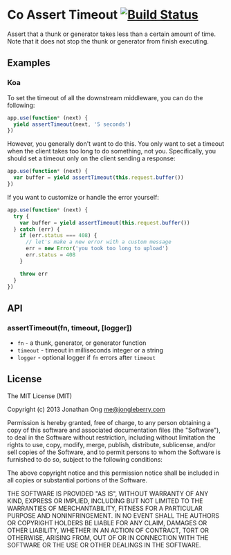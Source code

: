 # Co Assert Timeout [![Build Status](https://travis-ci.org/koajs/co-assert-timeout.png)](https://travis-ci.org/koajs/co-assert-timeout)

Assert that a thunk or generator takes less than a certain amount of time.
Note that it does not stop the thunk or generator from finish executing.

## Examples

### Koa

To set the timeout of all the downstream middleware, you can do the following:

```js
app.use(function* (next) {
  yield assertTimeout(next, '5 seconds')
})
```

However, you generally don't want to do this.
You only want to set a timeout when the client takes too long to do something,
not you.
Specifically, you should set a timeout only on the client sending a response:

```js
app.use(function* (next) {
  var buffer = yield assertTimeout(this.request.buffer())
})
```

If you want to customize or handle the error yourself:

```js
app.use(function* (next) {
  try {
    var buffer = yield assertTimeout(this.request.buffer())
  } catch (err) {
    if (err.status === 408) {
      // let's make a new error with a custom message
      err = new Error('you took too long to upload')
      err.status = 408
    }

    throw err
  }
})
```

## API

### assertTimeout(fn, timeout, [logger])

- `fn` - a thunk, generator, or generator function
- `timeout` - timeout in milliseconds integer or a string
- `logger` - optional logger if `fn` errors after `timeout`

## License

The MIT License (MIT)

Copyright (c) 2013 Jonathan Ong me@jongleberry.com

Permission is hereby granted, free of charge, to any person obtaining a copy
of this software and associated documentation files (the "Software"), to deal
in the Software without restriction, including without limitation the rights
to use, copy, modify, merge, publish, distribute, sublicense, and/or sell
copies of the Software, and to permit persons to whom the Software is
furnished to do so, subject to the following conditions:

The above copyright notice and this permission notice shall be included in
all copies or substantial portions of the Software.

THE SOFTWARE IS PROVIDED "AS IS", WITHOUT WARRANTY OF ANY KIND, EXPRESS OR
IMPLIED, INCLUDING BUT NOT LIMITED TO THE WARRANTIES OF MERCHANTABILITY,
FITNESS FOR A PARTICULAR PURPOSE AND NONINFRINGEMENT. IN NO EVENT SHALL THE
AUTHORS OR COPYRIGHT HOLDERS BE LIABLE FOR ANY CLAIM, DAMAGES OR OTHER
LIABILITY, WHETHER IN AN ACTION OF CONTRACT, TORT OR OTHERWISE, ARISING FROM,
OUT OF OR IN CONNECTION WITH THE SOFTWARE OR THE USE OR OTHER DEALINGS IN
THE SOFTWARE.